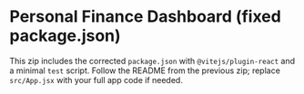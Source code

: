# Personal Finance Dashboard (fixed package.json)

This zip includes the corrected `package.json` with `@vitejs/plugin-react` and a minimal `test` script.
Follow the README from the previous zip; replace `src/App.jsx` with your full app code if needed.
